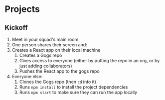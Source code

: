 # Projects

## Kickoff

1. Meet in your squad's main room
1. One person shares their screen and:
1. Creates a React app on their local machine
   1. Creates a Gogs repo
   1. Gives access to everyone (either by putting the repo in an org, or by just adding collaborators)
   1. Pushes the React app to the gogs repo
1. Everyone else:
   1. Clones the Gogs repo (then `cd` into it)
   1. Runs `npm install` to install the project dependencies
   1. Runs `npm start` to make sure they can run the app locally
